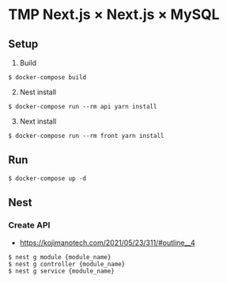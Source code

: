 # TMP Next.js × Next.js × MySQL

## Setup

1. Build

```
$ docker-compose build
```

2. Nest install

```
$ docker-compose run --rm api yarn install
```

3. Next install

```
$ docker-compose run --rm front yarn install
```

## Run

```
$ docker-compose up -d
```

## Nest

### Create API

- https://kojimanotech.com/2021/05/23/311/#outline__4

```
$ nest g module {module_name}
$ nest g controller {module_name}
$ nest g service {module_name}
```
